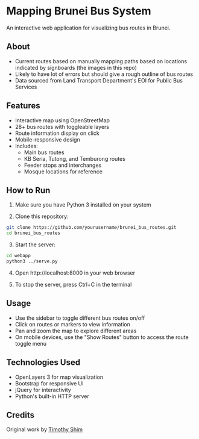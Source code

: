 # Mapping Brunei Bus System

An interactive web application for visualizing bus routes in Brunei.

## About

- Current routes based on manually mapping paths based on locations indicated by signboards (the images in this repo)
- Likely to have lot of errors but should give a rough outline of bus routes
- Data sourced from Land Transport Department's EOI for Public Bus Services

## Features

- Interactive map using OpenStreetMap
- 28+ bus routes with toggleable layers
- Route information display on click
- Mobile-responsive design
- Includes:
  - Main bus routes
  - KB Seria, Tutong, and Temburong routes
  - Feeder stops and interchanges
  - Mosque locations for reference

## How to Run

1. Make sure you have Python 3 installed on your system

2. Clone this repository:

```bash
git clone https://github.com/yourusername/brunei_bus_routes.git
cd brunei_bus_routes
```

3. Start the server:

```bash
cd webapp
python3 ../serve.py
```

4. Open http://localhost:8000 in your web browser

5. To stop the server, press Ctrl+C in the terminal

## Usage

- Use the sidebar to toggle different bus routes on/off
- Click on routes or markers to view information
- Pan and zoom the map to explore different areas
- On mobile devices, use the "Show Routes" button to access the route toggle menu

## Technologies Used

- OpenLayers 3 for map visualization
- Bootstrap for responsive UI
- jQuery for interactivity
- Python's built-in HTTP server

## Credits

Original work by [Timothy Shim](https://github.com/thewheat)
